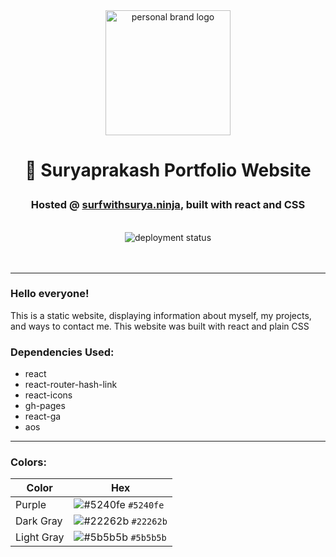<div align="center">
  <img width="200" alt="personal brand logo" src="https://raw.githubusercontent.com/gpsurya/surfwithsurya/master/public/images/logo.svg">
</div>
  
# <p align="center">👋 Suryaprakash Portfolio Website</div>
### <p align="center"> Hosted @ <a href="https://surfwithsurya.ninja">surfwithsurya.ninja</a>, built with react and CSS </p>

<br />

<div align="center">
  <img src="https://app.travis-ci.com/jackparsonss/jackparsonss.github.io.svg?branch=master" alt="deployment status"/>
</div>

<br />
<br />

---

### Hello everyone!

This is a static website, displaying information about myself, my projects, and ways to contact me.
This website was built with react and plain CSS

### Dependencies Used:

- react
- react-router-hash-link
- react-icons
- gh-pages
- react-ga
- aos

---

### Colors:

| Color      | Hex                                                                       |
| ---------- | ------------------------------------------------------------------------- |
| Purple     | ![#5240fe](https://via.placeholder.com/15/5240fe/000000?text=+) `#5240fe` |
| Dark Gray  | ![#22262b](https://via.placeholder.com/15/22262b/000000?text=+) `#22262b` |
| Light Gray | ![#5b5b5b](https://via.placeholder.com/15/5b5b5b/000000?text=+) `#5b5b5b` |
